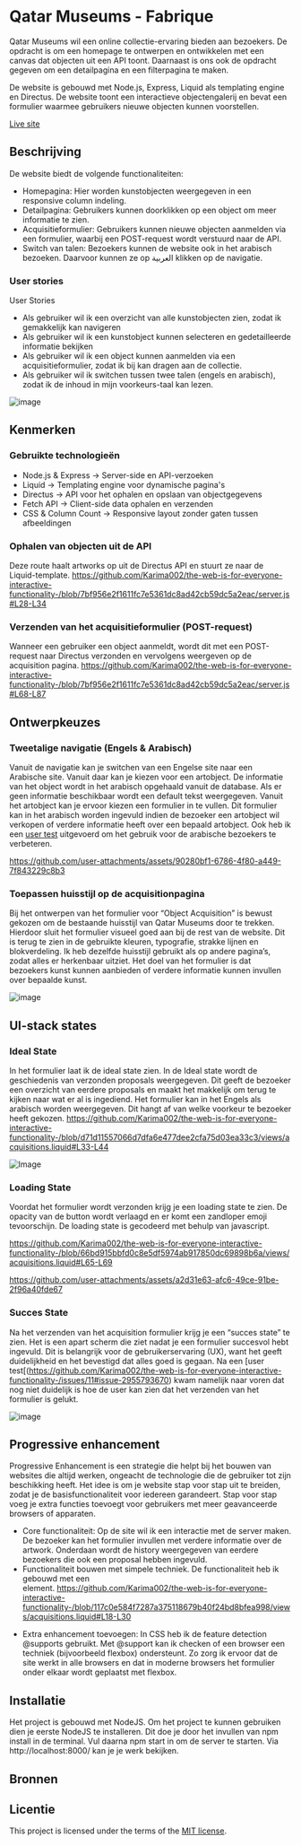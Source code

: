 
# Qatar Museums - Fabrique
Qatar Museums wil een online collectie-ervaring bieden aan bezoekers. De opdracht is om een homepage te ontwerpen en ontwikkelen met een canvas dat objecten uit een API toont. Daarnaast is ons ook de opdracht gegeven om een detailpagina en een filterpagina te maken.

De website is gebouwd met Node.js, Express, Liquid als templating engine en Directus. De website toont een interactieve objectengalerij en bevat een formulier waarmee gebruikers nieuwe objecten kunnen voorstellen.

[Live site](https://the-web-is-for-everyone-interactive-z6p6.onrender.com/)


## Beschrijving

De website biedt de volgende functionaliteiten:

- Homepagina: Hier worden kunstobjecten weergegeven in een responsive column indeling.
- Detailpagina: Gebruikers kunnen doorklikken op een object om meer informatie te zien.
- Acquisitieformulier: Gebruikers kunnen nieuwe objecten aanmelden via een formulier, waarbij een POST-request wordt verstuurd naar de API.
- Switch van talen: Bezoekers kunnen de website ook in het arabisch bezoeken. Daarvoor kunnen ze op العربية klikken op de navigatie.

### User stories
User Stories

- Als gebruiker wil ik een overzicht van alle kunstobjecten zien, zodat ik gemakkelijk kan navigeren
- Als gebruiker wil ik een kunstobject kunnen selecteren en gedetailleerde informatie bekijken
- Als gebruiker wil ik een object kunnen aanmelden via een acquisitieformulier, zodat ik bij kan dragen aan de collectie.
- Als gebruiker wil ik switchen tussen twee talen (engels en arabisch), zodat ik de inhoud in mijn voorkeurs-taal kan lezen.

![image](https://github.com/user-attachments/assets/1aced930-748d-4629-b1ff-303a187d05da)

## Kenmerken
### Gebruikte technologieën

- Node.js & Express → Server-side en API-verzoeken
- Liquid → Templating engine voor dynamische pagina's
- Directus → API voor het ophalen en opslaan van objectgegevens
- Fetch API → Client-side data ophalen en verzenden
- CSS & Column Count → Responsive layout zonder gaten tussen afbeeldingen

### Ophalen van objecten uit de API
Deze route haalt artworks op uit de Directus API en stuurt ze naar de Liquid-template.
https://github.com/Karima002/the-web-is-for-everyone-interactive-functionality-/blob/7bf956e2f1611fc7e5361dc8ad42cb59dc5a2eac/server.js#L28-L34

### Verzenden van het acquisitieformulier (POST-request)
Wanneer een gebruiker een object aanmeldt, wordt dit met een POST-request naar Directus verzonden en vervolgens weergeven op de acquisition pagina.
https://github.com/Karima002/the-web-is-for-everyone-interactive-functionality-/blob/7bf956e2f1611fc7e5361dc8ad42cb59dc5a2eac/server.js#L68-L87


## Ontwerpkeuzes
### Tweetalige navigatie (Engels & Arabisch)
Vanuit de navigatie kan je switchen van een Engelse site naar een Arabische site. Vanuit daar kan je kiezen voor een artobject. De informatie van het object wordt in het arabisch opgehaald vanuit de database. Als er geen informatie beschikbaar wordt een default tekst weergegeven. Vanuit het artobject kan je ervoor kiezen een formulier in te vullen. Dit formulier kan in het arabisch worden ingevuld indien de bezoeker een artobject wil verkopen of verdere informatie heeft over een bepaald artobject. Ook heb ik een [user test](https://github.com/Karima002/the-web-is-for-everyone-interactive-functionality-/issues/16) uitgevoerd om het gebruik voor de arabische bezoekers te verbeteren.

https://github.com/user-attachments/assets/90280bf1-6786-4f80-a449-7f843229c8b3


### Toepassen huisstijl op de acquisitionpagina
Bij het ontwerpen van het formulier voor “Object Acquisition” is bewust gekozen om de bestaande huisstijl van Qatar Museums door te trekken. Hierdoor sluit het formulier visueel goed aan bij de rest van de website. Dit is terug te zien in de gebruikte kleuren, typografie, strakke lijnen en blokverdeling. Ik heb dezelfde huisstijl gebruikt als op andere pagina’s, zodat alles er herkenbaar uitziet. Het doel van het formulier is dat bezoekers kunst kunnen aanbieden of verdere informatie kunnen invullen over bepaalde kunst. 

![image](https://github.com/user-attachments/assets/638b4f94-a7b9-4535-bbfd-43b0b0929ac4)

## UI-stack states



### Ideal State
In het formulier laat ik de ideal state zien. In de Ideal state wordt de geschiedenis van verzonden proposals weergegeven. Dit geeft de bezoeker een overzicht van eerdere proposals en maakt het makkelijk om terug te kijken naar wat er al is ingediend. Het formulier kan in het Engels als arabisch worden weergegeven. Dit hangt af van welke voorkeur te bezoeker heeft gekozen. 
https://github.com/Karima002/the-web-is-for-everyone-interactive-functionality-/blob/d71d11557066d7dfa6e477dee2cfa75d03ea33c3/views/acquisitions.liquid#L33-L44

![Image](https://github.com/user-attachments/assets/edf3b34e-34dd-4bd0-841f-b40007789434)

### Loading State
Voordat het formulier wordt verzonden krijg je een loading state te zien. De opacity van de button wordt verlaagd en er komt een zandloper emoji tevoorschijn. De loading state is gecodeerd met behulp van javascript.

https://github.com/Karima002/the-web-is-for-everyone-interactive-functionality-/blob/66bd915bbfd0c8e5df5974ab917850dc69898b6a/views/acquisitions.liquid#L65-L69

https://github.com/user-attachments/assets/a2d31e63-afc6-49ce-91be-2f96a40fde67


### Succes State
Na het verzenden van het acquisition formulier krijg je een “succes state”  te zien. Het is een apart scherm die ziet nadat je een formulier succesvol hebt ingevuld. Dit is belangrijk voor de gebruikerservaring (UX), want het geeft duidelijkheid en het bevestigd dat alles goed is gegaan. Na een [user test[(https://github.com/Karima002/the-web-is-for-everyone-interactive-functionality-/issues/11#issue-2955793670) kwam namelijk naar voren dat nog niet duidelijk is hoe de user kan zien dat het verzenden van het formulier is gelukt. 

![image](https://github.com/user-attachments/assets/1f615669-9414-4b77-a6f7-85189ad3a813)

## Progressive enhancement
Progressive Enhancement is een strategie die helpt bij het bouwen van websites die altijd werken, ongeacht de technologie die de gebruiker tot zijn beschikking heeft. Het idee is om je website stap voor stap uit te breiden, zodat je de basisfunctionaliteit voor iedereen garandeert. Stap voor stap voeg je extra functies toevoegt voor gebruikers met meer geavanceerde browsers of apparaten.
- Core functionaliteit: Op de site wil ik een interactie met de server maken. De bezoeker kan het formulier invullen met verdere informatie over de artwork. Onderdaan wordt de history weergegeven van eerdere bezoekers die ook een proposal hebben ingevuld.
- Functionaliteit bouwen met simpele techniek. De functionaliteit heb ik gebouwd met een <form> element.
https://github.com/Karima002/the-web-is-for-everyone-interactive-functionality-/blob/117c0e584f7287a375118679b40f24bd8bfea998/views/acquisitions.liquid#L18-L30
- Extra enhancement toevoegen: In CSS heb ik de feature detection @supports gebruikt. Met @support kan ik checken of een browser een techniek (bijvoorbeeld flexbox) ondersteunt. Zo zorg ik ervoor dat de site werkt in alle browsers en dat in moderne browsers het formulier onder elkaar wordt geplaatst met flexbox.

## Installatie
<!-- Bij Installatie staat hoe een andere developer aan jouw repo kan werken -->
Het project is gebouwd met NodeJS. Om het project te kunnen gebruiken dien je eerste NodeJS te installeren. Dit doe je door het invullen van npm install in de terminal. Vul daarna npm start in om de server te starten. Via http://localhost:8000/ kan je je werk bekijken. 

## Bronnen

## Licentie

This project is licensed under the terms of the [MIT license](./LICENSE).
